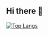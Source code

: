 ## Hi there 👋

[![Top Langs](https://github-readme-stats.vercel.app/api/top-langs/?username=stefannaeve)](https://github.com/stefannaeve/github-readme-stats)

<!--
**Stefannaeve/stefannaeve** is a ✨ _special_ ✨ repository because its `README.md` (this file) appears on your GitHub profile.

Here are some ideas to get you started:

- 🔭 I’m currently working on ...
- 🌱 I’m currently learning ...
- 👯 I’m looking to collaborate on ...
- 🤔 I’m looking for help with ...
- 💬 Ask me about ...
- 📫 How to reach me: ...
- 😄 Pronouns: ...
- ⚡ Fun fact: ...
-->
